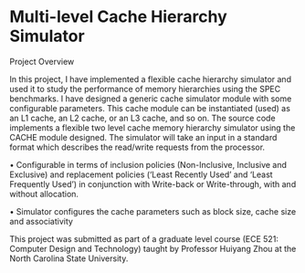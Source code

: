 # Multi-level Cache Hierarchy Simulator

Project Overview 

In this project, I have implemented a flexible cache hierarchy simulator and used it to study 
the performance of memory hierarchies using the SPEC benchmarks. I have designed a generic 
cache simulator module with some configurable parameters. This cache module can be instantiated 
(used) as an L1 cache, an L2 cache, or an L3 cache, and so on. The source code implements a 
flexible two level cache memory hierarchy simulator using the CACHE module designed. The 
simulator will take an input in a standard format which describes the read/write requests 
from the processor.

•	      Configurable in terms of inclusion policies (Non-Inclusive, Inclusive and Exclusive) and 
             replacement policies (‘Least Recently Used’ and ‘Least Frequently Used’) in conjunction with Write-back or Write-through, with and without allocation.  
             
•	     Simulator configures the cache parameters such as block size, cache size and associativity

This project was submitted as part of a graduate level course (ECE 521: Computer Design and Technology)
taught by Professor Huiyang Zhou at the North Carolina State University.
